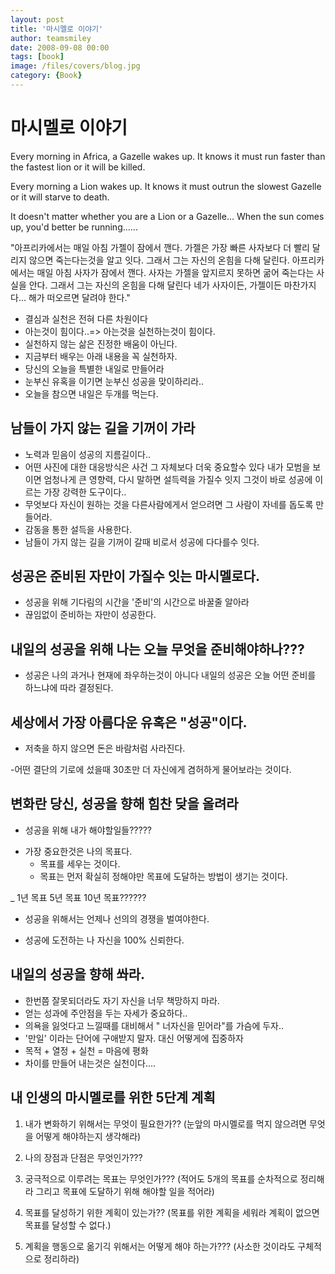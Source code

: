 ```yaml
---
layout: post
title: '마시멜로 이야기'
author: teamsmiley 
date: 2008-09-08 00:00
tags: [book]
image: /files/covers/blog.jpg
category: {Book}
---
```

# 마시멜로 이야기

Every morning in Africa, a Gazelle wakes up.
It knows it must run faster than the fastest lion 
or it will be killed.

Every morning a Lion wakes up. 
It knows it must outrun the slowest Gazelle 
or it will starve to death.

It doesn't matter whether you are a Lion or a Gazelle... 
When the sun comes up, you'd better be running......

"아프리카에서는 매일 아침 가젤이 잠에서 깬다.
가젤은 가장 빠른 사자보다 더 빨리 달리지 않으면 죽는다는것을 알고 잇다.
그래서 그는 자신의 온힘을 다해 달린다.
아프리카에서는 매일 아침 사자가 잠에서 깬다.
사자는 가젤을 앞지르지 못하면 굶어 죽는다는 사실을 안다.
그래서 그는 자신의 온힘을 다해 달린다 
네가 사자이든, 가젤이든 마찬가지다...
해가 떠오르면 달려야 한다."

* 결심과 실천은 전혀 다른 차원이다 
* 아는것이 힘이다..=> 아는것을 실천하는것이 힘이다.
* 실천하지 않는 삶은 진정한 배움이 아닌다.
* 지금부터 배우는 아래 내용을 꼭 실천하자.
* 당신의 오늘을 특별한 내일로 만들어라
* 눈부신 유혹을 이기면 눈부신 성공을 맞이하리라..
* 오늘을 참으면 내일은 두개를 먹는다.

## 남들이 가지 않는 길을 기꺼이 가라
- 노력과 믿음이 성공의 지름길이다..
- 어떤 사진에 대한 대응방식은 사건 그 자체보다 더욱 중요할수 있다 내가 모범을 보이면 엄청나게 큰 영향력, 다시 말하면 설득력을 가질수 잇지 그것이 바로 성공에 이르는 가장 강력한 도구이다..
- 무엇보다 자신이 원하는 것을 다른사람에게서 얻으려면 그 사람이 자네를 돕도록 만들어라.
- 감동을 통한 설득을 사용한다.
- 남들이 가지 않는 길을 기꺼이 갈때 비로서 성공에 다다를수 잇다.

## 성공은 준비된 자만이 가질수 잇는 마시멜로다.
- 성공을 위해 기다림의 시간을 '준비'의 시간으로 바꿀줄 알아라
- 끊임없이 준비하는 자만이 성공한다.

## 내일의 성공을 위해 나는 오늘 무엇을 준비해야하나???

- 성공은 나의 과거나 현재에 좌우하는것이 아니다 내일의 성공은 오늘 어떤 준비를 하느냐에 따라 결정된다.

## 세상에서 가장 아름다운 유혹은 "성공"이다.
- 저축을 하지 않으면 돈은 바람처럼 사라진다.

-어떤 결단의 기로에 섰을때 30초만 더 자신에게 겸허하게 물어보라는 것이다.

## 변화란 당신, 성공을 향해 힘찬 닺을 올려라
* 성공을 위해 내가 해야할일들?????

- 가장 중요한것은 나의 목표다.
    - 목표를 세우는 것이다.
    - 목표는 먼저 확실히 정해야만 목표에 도달하는 방법이 생기는 것이다.

_ 1년 목표      5년 목표    10년 목표??????

- 성공을 위해서는 언제나 선의의 경쟁을 벌여야한다.

- 성공에 도전하는 나 자신을 100% 신뢰한다.

## 내일의 성공을 향해 쏴라.
- 한번쯤 잘못되더라도 자기 자신을 너무 책망하지 마라.
- 얻는 성과에 주안점을 두는 자세가 중요하다..
- 의욕을 잃엇다고 느낄때를 대비해서 " 너자신을 믿어라"를 가슴에 두자..
- '만일' 이라는 단어에 구애받지 말자. 대신 어떻게에 집중하자
- 목적 + 열정 + 실천 = 마음에 평화
- 차이를 만들어 내는것은 실천이다....


## 내 인생의 마시멜로를 위한 5단계 계획

1. 내가 변화하기 위해서는 무엇이 필요한가??
(눈앞의 마시멜로를 먹지 않으려면 무엇을 어떻게 해야하는지 생각해라)

2. 나의 장점과 단점은 무엇인가???

3. 궁극적으로 이루려는 목표는 무엇인가???
(적어도 5개의 목표를 순차적으로 정리해라 그리고 목표에 도달하기 위해 해야할 일을 적어라)

4. 목표를 달성하기 위한 계획이 있는가??
(목표를 위한 계획을 세워라 계획이 없으면 목표를 달성할 수 없다.)

5. 계획을 행동으로 옮기긱 위해서는 어떻게 해야 하는가???
(사소한 것이라도 구체적으로 정리하라)